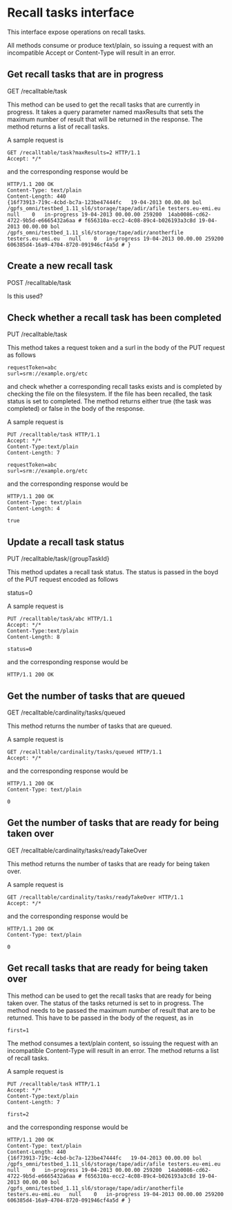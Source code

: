 
# Recall tasks interface

This interface expose operations on recall tasks.

All methods consume or produce text/plain, so issuing a request with an incompatible Accept or Content-Type will result in an error.

## Get recall tasks that are in progress

GET /recalltable/task

This method can be used to get the recall tasks that are currently in progress. It takes a query parameter named maxResults that sets the maximum number of result that will be returned in the response. The method returns a list of recall tasks.

A sample request is

	GET /recalltable/task?maxResults=2 HTTP/1.1
	Accept: */*

and the corresponding response would be

	HTTP/1.1 200 OK
	Content-Type: text/plain
	Content-Length: 440
	{16f73913-719c-4cbd-bc7a-123be47444fc	19-04-2013 00.00.00	bol	/gpfs_omni/testbed_1.11_sl6/storage/tape/adir/afile	testers.eu-emi.eu	null	0	in-progress	19-04-2013 00.00.00	259200	14ab0086-cd62-4722-9b5d-e6665432a6aa # f656310a-ecc2-4c08-89c4-b026193a3c8d	19-04-2013 00.00.00	bol	/gpfs_omni/testbed_1.11_sl6/storage/tape/adir/anotherfile	testers.eu-emi.eu	null	0	in-progress	19-04-2013 00.00.00	259200	606385d4-16a9-4704-8720-091946cf4a5d # }

## Create a new recall task

POST /recalltable/task

Is this used?

## Check whether a recall task has been completed

PUT /recalltable/task

This method takes a request token and a surl in the body of the PUT request as follows

	requestToken=abc
	surl=srm://example.org/etc

and check whether a corresponding recall tasks exists and is completed by checking the file on the filesystem. If the file has been recalled, the task status is set to completed. The method returns either true (the task was completed) or false in the body of the response.

A sample request is 

	PUT /recalltable/task HTTP/1.1
	Accept: */*
	Content-Type:text/plain
	Content-Length: 7

	requestToken=abc
	surl=srm://example.org/etc

and the corresponding response would be

	HTTP/1.1 200 OK
	Content-Type: text/plain
	Content-Length: 4

	true

## Update a recall task status

PUT  /recalltable/task/{groupTaskId}

This method updates a recall task status. The status is passed in the boyd of the PUT request encoded as follows

 status=0

A sample request is 

	PUT /recalltable/task/abc HTTP/1.1
	Accept: */*
	Content-Type:text/plain
	Content-Length: 8

	status=0

and the corresponding response would be

	HTTP/1.1 200 OK

## Get the number of tasks that are queued

GET /recalltable/cardinality/tasks/queued

This method returns the number of tasks that are queued. 

A sample request is 

	GET /recalltable/cardinality/tasks/queued HTTP/1.1
	Accept: */*

and the corresponding response would be
 
	HTTP/1.1 200 OK
	Content-Type: text/plain

	0

## Get the number of tasks that are ready for being taken over

GET /recalltable/cardinality/tasks/readyTakeOver

This method returns the number of tasks that are ready for being taken over.

A sample request is 

	GET /recalltable/cardinality/tasks/readyTakeOver HTTP/1.1
	Accept: */*

and the corresponding response would be
 
	HTTP/1.1 200 OK
	Content-Type: text/plain

	0

## Get recall tasks that are ready for being taken over

This method can be used to get the recall tasks that are ready for being taken over. The status of the tasks returned is set to in progress. The method needs to be passed the maximum number of result that are to be returned. This have to be passed in the body of the request, as in

	first=1

The method consumes a text/plain content, so issuing the request with an incompatible Content-Type will result in an error. The method returns a list of recall tasks.

A sample request is 

	PUT /recalltable/task HTTP/1.1
	Accept: */*
	Content-Type:text/plain
	Content-Length: 7

	first=2

and the corresponding response would be

	HTTP/1.1 200 OK
	Content-Type: text/plain
	Content-Length: 440
	{16f73913-719c-4cbd-bc7a-123be47444fc	19-04-2013 00.00.00	bol	/gpfs_omni/testbed_1.11_sl6/storage/tape/adir/afile	testers.eu-emi.eu	null	0	in-progress	19-04-2013 00.00.00	259200	14ab0086-cd62-4722-9b5d-e6665432a6aa # f656310a-ecc2-4c08-89c4-b026193a3c8d	19-04-2013 00.00.00	bol	/gpfs_omni/testbed_1.11_sl6/storage/tape/adir/anotherfile	testers.eu-emi.eu	null	0	in-progress	19-04-2013 00.00.00	259200	606385d4-16a9-4704-8720-091946cf4a5d # }
